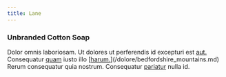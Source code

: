```yaml
---
title: Lane
---
```


### Unbranded Cotton Soap

Dolor omnis laboriosam. Ut dolores ut perferendis id excepturi est [aut.](/dolore/sleek.md) Consequatur [quam](/facere/incredible_users.md) iusto illo [[harum.](/dolore/odio/dignissimos/ut/dam_vista_multi_state.md)](/dolore/bedfordshire_mountains.md) Rerum consequatur quia nostrum. Consequatur [pariatur](/facere/adipisci/quam/rustic_steel_salad.md) nulla id.
